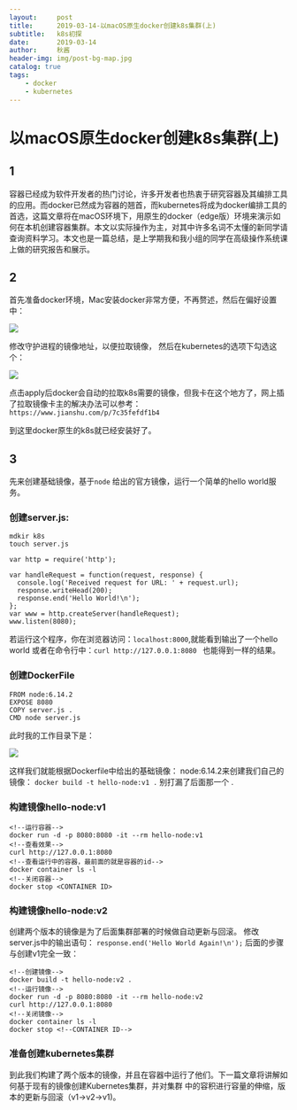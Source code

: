 ```yaml
---
layout:     post
title:      2019-03-14-以macOS原生docker创建k8s集群(上)
subtitle:   k8s初探
date:       2019-03-14
author:     秋酱
header-img: img/post-bg-map.jpg
catalog: true
tags:
    - docker
    - kubernetes
---
```


# 以macOS原生docker创建k8s集群(上)

## 1
容器已经成为软件开发者的热门讨论，许多开发者也热衷于研究容器及其编排工具的应用。而docker已然成为容器的翘首，而kubernetes将成为docker编排工具的首选，这篇文章将在macOS环境下，用原生的docker（edge版）环境来演示如何在本机创建容器集群。本文以实际操作为主，对其中许多名词不太懂的新同学请查询资料学习。本文也是一篇总结，是上学期我和我小组的同学在高级操作系统课上做的研究报告和展示。

## 2 
首先准备docker环境，Mac安装docker非常方便，不再赘述，然后在偏好设置中：

![](https://ws3.sinaimg.cn/large/006tKfTcgy1g12jqlqq0fj30eg0fw75w.jpg)


修改守护进程的镜像地址，以便拉取镜像，
然后在kubernetes的选项下勾选这个：


![](https://ws1.sinaimg.cn/large/006tKfTcgy1g12jrq9bwcj30eg0ayabn.jpg)

点击apply后docker会自动的拉取k8s需要的镜像，但我卡在这个地方了，网上插了拉取镜像卡主的解决办法可以参考：
`https://www.jianshu.com/p/7c35fefdf1b4`

到这里docker原生的k8s就已经安装好了。

## 3
先来创建基础镜像，基于`node` 给出的官方镜像，运行一个简单的hello world服务。
### 创建server.js:
```
mdkir k8s
touch server.js
```

```
var http = require('http');

var handleRequest = function(request, response) {
  console.log('Received request for URL: ' + request.url);
  response.writeHead(200);
  response.end('Hello World!\n');
};
var www = http.createServer(handleRequest);
www.listen(8080);
```
若运行这个程序，你在浏览器访问：`localhost:8000`,就能看到输出了一个hello world
或者在命令行中：`curl http://127.0.0.1:8080 ` 也能得到一样的结果。
### 创建DockerFile
```
FROM node:6.14.2
EXPOSE 8080
COPY server.js .
CMD node server.js
```
此时我的工作目录下是：

![](https://ws1.sinaimg.cn/large/006tKfTcgy1g12kc9uva4j30es01dweu.jpg)

这样我们就能根据Dockerfile中给出的基础镜像： node:6.14.2来创建我们自己的镜像：
`docker build -t hello-node:v1 .` 别打漏了后面那一个 .
### 构建镜像hello-node:v1
```
<!--运行容器-->
docker run -d -p 8080:8080 -it --rm hello-node:v1
<!--查看效果-->
curl http://127.0.0.1:8080
<!--查看运行中的容器，最前面的就是容器的id-->
docker container ls -l
<!--关闭容器-->
docker stop <CONTAINER ID>
```
### 构建镜像hello-node:v2
创建两个版本的镜像是为了后面集群部署的时候做自动更新与回滚。
修改server.js中的输出语句：
`response.end('Hello World Again!\n');`
后面的步骤与创建v1完全一致：
```
<!--创建镜像-->
docker build -t hello-node:v2 .
<!--运行镜像-->
docker run -d -p 8080:8080 -it --rm hello-node:v2
curl http://127.0.0.1:8080
<!--关闭镜像-->
docker container ls -l
docker stop <!--CONTAINER ID-->
```
### 准备创建kubernetes集群
到此我们构建了两个版本的镜像，并且在容器中运行了他们。下一篇文章将讲解如何基于现有的镜像创建Kubernetes集群，并对集群
中的容积进行容量的伸缩，版本的更新与回滚（v1->v2->v1)。